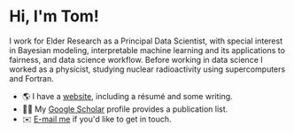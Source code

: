 # Hi, I'm Tom!

I work for Elder Research as a Principal Data Scientist, with
special interest in Bayesian modeling, interpretable machine
learning and its applications to fairness, and data science
workflow. Before working in data science I worked as a physicist,
studying nuclear radioactivity using supercomputers and Fortran.

- 🌎 I have a [website][], including a résumé and some writing.
- 👨‍🎓 My [Google Scholar][] profile provides a publication list.
- ✉️ [E-mail me][] if you'd like to get in touch.

[Website]: https://tshafer.com
[Google Scholar]: https://scholar.google.com/citations?user=aRIjsEQAAAAJ&hl=en
[E-mail me]: mailto:contact@tshafer.com
